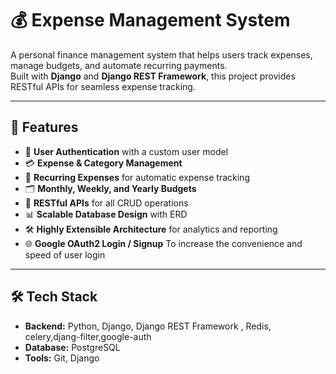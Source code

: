 # 💰 Expense Management System

A personal finance management system that helps users track expenses, manage budgets, and automate recurring payments.  
Built with **Django** and **Django REST Framework**, this project provides RESTful APIs for seamless expense tracking.

---

## 🚀 Features

- 🔑 **User Authentication** with a custom user model  
- 💳 **Expense & Category Management**  
- 🔁 **Recurring Expenses** for automatic expense tracking  
- 🗂 **Monthly, Weekly, and Yearly Budgets**  
- 📡 **RESTful APIs** for all CRUD operations  
- 📊 **Scalable Database Design** with ERD  
- 🛠 **Highly Extensible Architecture** for analytics and reporting 
- 🌐 **Google OAuth2 Login / Signup** To increase the convenience and speed of user login

---

## 🛠️ Tech Stack

- **Backend:** Python, Django, Django REST Framework , Redis, celery,djang-filter,google-auth
- **Database:** PostgreSQL   
- **Tools:** Git, Django 


